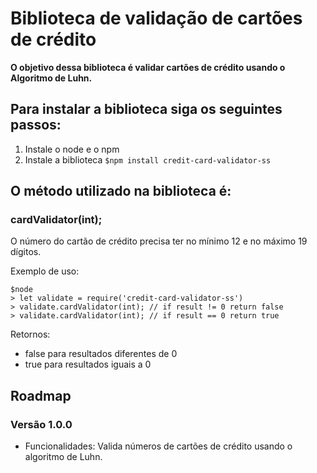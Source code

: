 # Biblioteca de validação de cartões de crédito

**O objetivo dessa biblioteca é validar cartões de crédito usando o Algoritmo de Luhn.**


## Para instalar a biblioteca siga os seguintes passos: 
1.   Instale o node e o npm
2.   Instale a biblioteca `$npm install credit-card-validator-ss`


## O método utilizado na biblioteca é:

### cardValidator(int);

O número do cartão de crédito precisa ter no mínimo 12 e no máximo 19 dígitos.

Exemplo de uso:

```
$node
> let validate = require('credit-card-validator-ss')
> validate.cardValidator(int); // if result != 0 return false
> validate.cardValidator(int); // if result == 0 return true
```

Retornos:
* false para resultados diferentes de 0
* true para resultados iguais a 0


## Roadmap

### Versão 1.0.0
- Funcionalidades: Valida números de cartões de crédito usando o algoritmo de Luhn.
